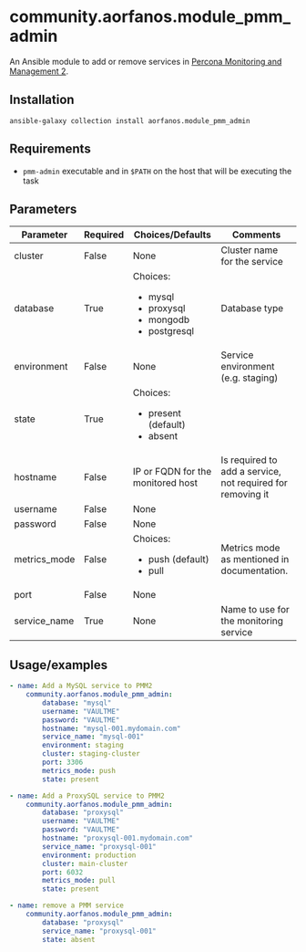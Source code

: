 # community.aorfanos.module_pmm_admin

An Ansible module to add or remove services in [Percona Monitoring and Management 2](https://www.percona.com/doc/percona-monitoring-and-management/2.x/index.html).

## Installation

`ansible-galaxy collection install aorfanos.module_pmm_admin`

## Requirements

- `pmm-admin` executable and in `$PATH` on the host that will be executing the task

## Parameters

| Parameter    | Required | Choices/Defaults                                           | Comments                                                   |
|--------------|----------|------------------------------------------------------------|------------------------------------------------------------|
| cluster      | False    |                            None                            | Cluster name for the service                               |
| database     | True     | Choices:   <ul><li>mysql</li><li>proxysql</li><li>mongodb</li><li>postgresql</li></ul> | Database type                                              |
| environment  | False    | None                                                       | Service environment (e.g. staging)                         |
| state        | True     | Choices:   <ul><li>present (default)</li><li>absent</li></ul>                 |                                                            |
| hostname     | False    | IP or FQDN for the monitored host                          | Is required to add a service, not required for removing it |
| username     | False    | None                                                       |                                                            |
| password     | False    | None                                                       |                                                            |
| metrics_mode | False    | Choices: <ul><li>push (default)</li><li>pull</li></ul>                       | Metrics mode as mentioned in documentation.                |
| port         | False    | None                                                       |                                                            |
| service_name | True     | None                                                       | Name to use for the monitoring service                     |

## Usage/examples

```yaml
- name: Add a MySQL service to PMM2
    community.aorfanos.module_pmm_admin:
        database: "mysql"
        username: "VAULTME"
        password: "VAULTME"
        hostname: "mysql-001.mydomain.com"
        service_name: "mysql-001"
        environment: staging
        cluster: staging-cluster
        port: 3306
        metrics_mode: push
        state: present

- name: Add a ProxySQL service to PMM2
    community.aorfanos.module_pmm_admin:
        database: "proxysql"
        username: "VAULTME"
        password: "VAULTME"
        hostname: "proxysql-001.mydomain.com"
        service_name: "proxysql-001"
        environment: production
        cluster: main-cluster
        port: 6032
        metrics_mode: pull
        state: present

- name: remove a PMM service
    community.aorfanos.module_pmm_admin:
        database: "proxysql"
        service_name: "proxysql-001"
        state: absent
```
